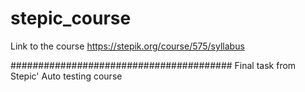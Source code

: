 # stepic_course

Link to the course
https://stepik.org/course/575/syllabus

########################################
Final task from Stepic' Auto testing course
